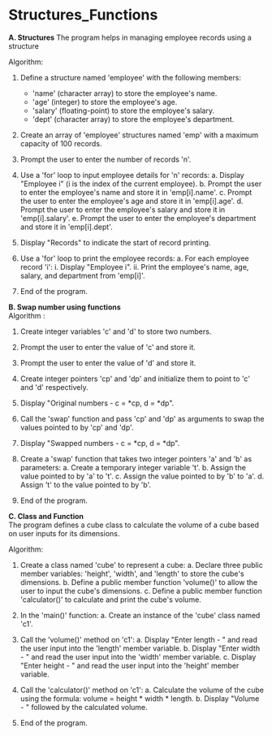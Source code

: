 # Structures_Functions
**A. Structures**                                                                                                                                                                                                          The program helps in managing employee records using a structure 

Algorithm:

1. Define a structure named 'employee' with the following members:
   - 'name' (character array) to store the employee's name.
   - 'age' (integer) to store the employee's age.
   - 'salary' (floating-point) to store the employee's salary.
   - 'dept' (character array) to store the employee's department.

2. Create an array of 'employee' structures named 'emp' with a maximum capacity of 100 records.

3. Prompt the user to enter the number of records 'n'.

4. Use a 'for' loop to input employee details for 'n' records:
   a. Display "Employee i" (i is the index of the current employee).
   b. Prompt the user to enter the employee's name and store it in 'emp[i].name'.
   c. Prompt the user to enter the employee's age and store it in 'emp[i].age'.
   d. Prompt the user to enter the employee's salary and store it in 'emp[i].salary'.
   e. Prompt the user to enter the employee's department and store it in 'emp[i].dept'.

5. Display "Records" to indicate the start of record printing.

6. Use a 'for' loop to print the employee records:
   a. For each employee record 'i':
      i. Display "Employee i".
      ii. Print the employee's name, age, salary, and department from 'emp[i]'.

7. End of the program.


**B. Swap number using functions**                                                                                                                                                                                      
Algorithm :

1. Create integer variables 'c' and 'd' to store two numbers.
2. Prompt the user to enter the value of 'c' and store it.
3. Prompt the user to enter the value of 'd' and store it.
4. Create integer pointers 'cp' and 'dp' and initialize them to point to 'c' and 'd' respectively.

5. Display "Original numbers - c = *cp, d = *dp".
6. Call the 'swap' function and pass 'cp' and 'dp' as arguments to swap the values pointed to by 'cp' and 'dp'.

7. Display "Swapped numbers - c = *cp, d = *dp".

8. Create a 'swap' function that takes two integer pointers 'a' and 'b' as parameters:
   a. Create a temporary integer variable 't'.
   b. Assign the value pointed to by 'a' to 't'.
   c. Assign the value pointed to by 'b' to 'a'.
   d. Assign 't' to the value pointed to by 'b'.

9. End of the program.

**C. Class and Function**                                                                                                                                                                                               
The program defines a cube class to calculate the volume of a cube based on user inputs for its dimensions.                                                                                                        
                                                                                                                                                                                                                    
                                                                                                                                                                                                                    
Algorithm:

1. Create a class named 'cube' to represent a cube:
   a. Declare three public member variables: 'height', 'width', and 'length' to store the cube's dimensions.
   b. Define a public member function 'volume()' to allow the user to input the cube's dimensions.
   c. Define a public member function 'calculator()' to calculate and print the cube's volume.

2. In the 'main()' function:
   a. Create an instance of the 'cube' class named 'c1'.

3. Call the 'volume()' method on 'c1':
   a. Display "Enter length - " and read the user input into the 'length' member variable.
   b. Display "Enter width - " and read the user input into the 'width' member variable.
   c. Display "Enter height - " and read the user input into the 'height' member variable.

4. Call the 'calculator()' method on 'c1':
   a. Calculate the volume of the cube using the formula: volume = height * width * length.
   b. Display "Volume - " followed by the calculated volume.

5. End of the program.



